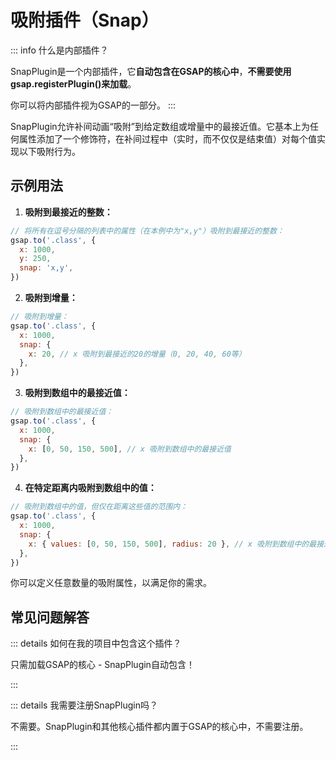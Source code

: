 # 吸附插件（Snap）

::: info 什么是内部插件？

SnapPlugin是一个内部插件，它**自动包含在GSAP的核心中**，**不需要使用gsap.registerPlugin()来加载**。

你可以将内部插件视为GSAP的一部分。
:::

SnapPlugin允许补间动画“吸附”到给定数组或增量中的最接近值。它基本上为任何属性添加了一个修饰符，在补间过程中（实时，而不仅仅是结束值）对每个值实现以下吸附行为。

## 示例用法

1. **吸附到最接近的整数：**

```javascript
// 将所有在逗号分隔的列表中的属性（在本例中为"x,y"）吸附到最接近的整数：
gsap.to('.class', {
  x: 1000,
  y: 250,
  snap: 'x,y',
})
```

2. **吸附到增量：**

```javascript
// 吸附到增量：
gsap.to('.class', {
  x: 1000,
  snap: {
    x: 20, // x 吸附到最接近的20的增量（0, 20, 40, 60等）
  },
})
```

3. **吸附到数组中的最接近值：**

```javascript
// 吸附到数组中的最接近值：
gsap.to('.class', {
  x: 1000,
  snap: {
    x: [0, 50, 150, 500], // x 吸附到数组中的最接近值
  },
})
```

4. **在特定距离内吸附到数组中的值：**

```javascript
// 吸附到数组中的值，但仅在距离这些值的范围内：
gsap.to('.class', {
  x: 1000,
  snap: {
    x: { values: [0, 50, 150, 500], radius: 20 }, // x 吸附到数组中的最接近值，但仅在距离20像素内。
  },
})
```

你可以定义任意数量的吸附属性，以满足你的需求。

## 常见问题解答

::: details 如何在我的项目中包含这个插件？

只需加载GSAP的核心 - SnapPlugin自动包含！

:::

::: details 我需要注册SnapPlugin吗？

不需要。SnapPlugin和其他核心插件都内置于GSAP的核心中，不需要注册。

:::
